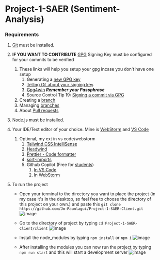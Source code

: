 # Project-1-SAER (Sentiment-Analysis)

### Requirements

1. [Git](https://git-scm.com/downloads) must be installed.
2. **IF YOU WANT TO CONTRIBUTE** [GPG](https://docs.github.com/en/authentication/managing-commit-signature-verification/generating-a-new-gpg-key) Signing Key must be configured for your commits to be verified
   1. These links will help you setup your gpg incase you don't have one setup
      1. Generating a [new GPG key](https://docs.github.com/en/authentication/managing-commit-signature-verification/generating-a-new-gpg-key)
      2. [Telling Git about your signing key](https://docs.github.com/en/authentication/managing-commit-signature-verification/telling-git-about-your-signing-key).
      3. [Gpg4win](https://gpg4win.org/download.html) **_Remember your Passphrase_**
      4. Source Control Tip 19: [Signing a commit via GPG](https://www.youtube.com/watch?v=2ISu2KTPzuQ)
   2. Creating a [branch](https://www.atlassian.com/git/tutorials/using-branches/git-checkout#:~:text=New%20Branches&text=The%20git%20branch%20command%20can,to%20switch%20to%20that%20branch.)
   3. Managing [branches](https://docs.github.com/en/desktop/contributing-and-collaborating-using-github-desktop/making-changes-in-a-branch/managing-branches)
   4. About [Pull requests](https://docs.github.com/en/pull-requests/collaborating-with-pull-requests/proposing-changes-to-your-work-with-pull-requests/about-pull-requests)
3. [Node.js](https://nodejs.org/en/) must be installed.
4. Your IDE/Text editor of your choice. Mine is [WebStorm](https://www.jetbrains.com/webstorm/promo/?source=google&medium=cpc&campaign=9641686236&term=webstorm&gclid=Cj0KCQjw39uYBhCLARIsAD_SzMRjkWgL8KSWIkbC7ub_CTzDX6l1SoHQboQd4I4lvQ4pumpIBmGHgcYaAgKXEALw_wcB) and [VS Code](https://code.visualstudio.com/download)
   1. Optional, my ext in vs code/webstorm
      1. [Tailwind CSS IntelliSense](https://marketplace.visualstudio.com/items?itemName=bradlc.vscode-tailwindcss)
      2. [Headwind](https://marketplace.visualstudio.com/items?itemName=heybourn.headwind)
      3. [Prettier - Code formatter](https://marketplace.visualstudio.com/items?itemName=esbenp.prettier-vscode)
      4. [sort-imports](https://marketplace.visualstudio.com/items?itemName=amatiasq.sort-imports)
      5. Github Copilot (Free for [students](https://education.github.com/benefits?type=student))
         1. [In VS Code](https://marketplace.visualstudio.com/items?itemName=GitHub.copilot)
         2. [In WebStorm](https://plugins.jetbrains.com/plugin/17718-github-copilot)
5. To run the project

   - Open your terminal to the directory you want to place the project (in my case it's in the desktop, so feel free to choose the directory of this project on your own.) and paste this `git clone https://github.com/Jm-Paunlagui/Project-1-SAER-Client.git`
     ![image](https://user-images.githubusercontent.com/95494414/188801653-9faee0e2-ee1a-47db-b7ea-ad2f1947a66a.png)

   - Go to the directory of project by typing `cd Project-1-SAER-Client/client`
     ![image](https://user-images.githubusercontent.com/95494414/188801831-73dd6559-aaed-4124-8f79-2744fbfcf50b.png)

   - Install the node_modules by typing `npm install` or `npm i`
     ![image](https://user-images.githubusercontent.com/95494414/188802013-d859c176-1cd4-4420-97b8-3fb82d781434.png)

   - After installing the modules you can now run the project by typing `npm run start` and this will start a development server
     ![image](https://user-images.githubusercontent.com/95494414/188803032-5ad87cb7-160c-4664-8232-1f92a7ad94c0.png)
